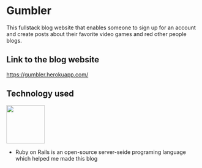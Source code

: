 # Gumbler
This fullstack blog website that enables someone to sign up for an account and create posts about their favorite video games and red other people blogs.

## Link to the blog website
https://gumbler.herokuapp.com/

## Technology used

<img src="https://upload.wikimedia.org/wikipedia/commons/thumb/6/62/Ruby_On_Rails_Logo.svg/1200px-Ruby_On_Rails_Logo.svg.png"  width="100px">

* Ruby on Rails is an open-source server-seide programing language which helped me made this blog


